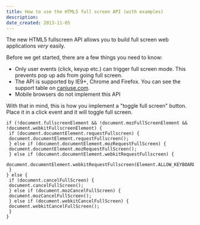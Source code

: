 ```yaml
---
title: How to use the HTML5 full screen API (with examples)
description: 
date_created: 2013-11-05
---
```


The new HTML5 fullscreen API allows you to build full screen web applications *very* easily.

Before we get started, there are a few things you need to know:

- Only user events (click, keyup etc.) can trigger full screen mode. This prevents pop up ads from going full screen.
- The API is supported by IE9+, Chrome and Firefox. You can see the support table on [caniuse.com](http://caniuse.com/#feat=fullscreen).
- Mobile browsers do not implement this API

With that in mind, this is how you implement a "toggle full screen" button. Place it in a click event and it will toggle full screen.

```
if (!document.fullscreenElement && !document.mozFullScreenElement && !document.webkitFullscreenElement) {
 if (document.documentElement.requestFullscreen) {
 document.documentElement.requestFullscreen();
 } else if (document.documentElement.mozRequestFullScreen) {
 document.documentElement.mozRequestFullScreen();
 } else if (document.documentElement.webkitRequestFullscreen) {
 document.documentElement.webkitRequestFullscreen(Element.ALLOW_KEYBOARD_INPUT);
 }
} else {
 if (document.cancelFullScreen) {
 document.cancelFullScreen();
 } else if (document.mozCancelFullScreen) {
 document.mozCancelFullScreen();
 } else if (document.webkitCancelFullScreen) {
 document.webkitCancelFullScreen();
 }
}
```

